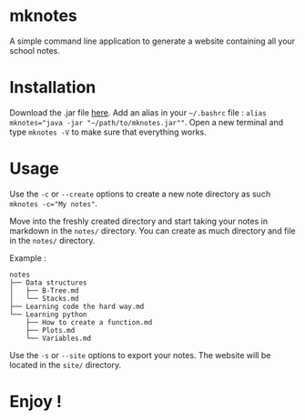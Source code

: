 # mknotes

A simple command line application to generate a website containing all your school notes.



# Installation

Download the .jar file [here](https://github.com/gregoryalary/mknotes/raw/master/artifacts/mknotes.jar).
Add an alias in your `~/.bashrc` file : `alias mknotes="java -jar "~/path/to/mknotes.jar""`.
Open a new terminal and type `mknotes -V` to make sure that everything works.

# Usage

Use the `-c` or `--create` options to create a new note directory as such `mknotes -c="My notes"`.

Move into the freshly created directory and start taking your notes in markdown in the `notes/` directory.
You can create as much directory and file in the `notes/` directory.

Example :
```
notes
├── Data structures
│   ├── B-Tree.md
│   └── Stacks.md
├── Learning code the hard way.md
└── Learning python
    ├── How to create a function.md
    ├── Plots.md
    └── Variables.md
```

Use the `-s` or `--site` options to export your notes. The website will be located in the `site/` directory.

# Enjoy !
